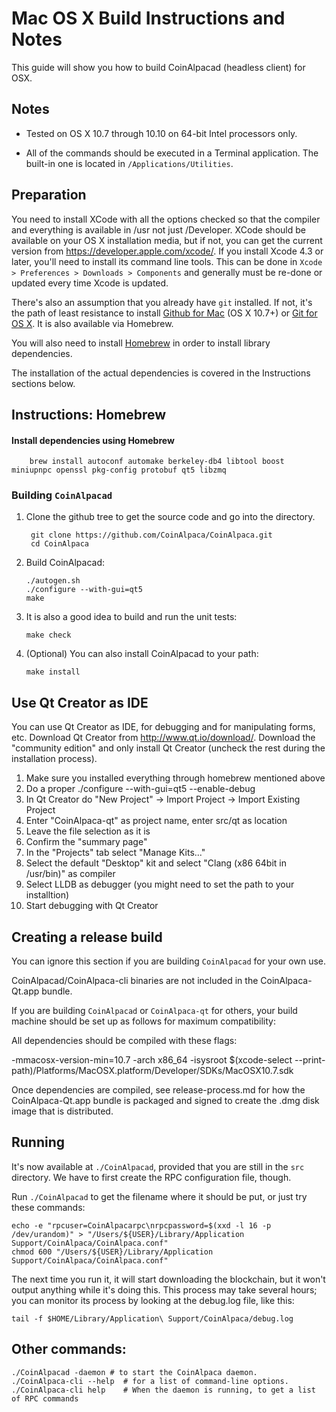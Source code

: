 Mac OS X Build Instructions and Notes
====================================
This guide will show you how to build CoinAlpacad (headless client) for OSX.

Notes
-----

* Tested on OS X 10.7 through 10.10 on 64-bit Intel processors only.

* All of the commands should be executed in a Terminal application. The
built-in one is located in `/Applications/Utilities`.

Preparation
-----------

You need to install XCode with all the options checked so that the compiler
and everything is available in /usr not just /Developer. XCode should be
available on your OS X installation media, but if not, you can get the
current version from https://developer.apple.com/xcode/. If you install
Xcode 4.3 or later, you'll need to install its command line tools. This can
be done in `Xcode > Preferences > Downloads > Components` and generally must
be re-done or updated every time Xcode is updated.

There's also an assumption that you already have `git` installed. If
not, it's the path of least resistance to install [Github for Mac](https://mac.github.com/)
(OS X 10.7+) or
[Git for OS X](https://code.google.com/p/git-osx-installer/). It is also
available via Homebrew.

You will also need to install [Homebrew](http://brew.sh) in order to install library
dependencies.

The installation of the actual dependencies is covered in the Instructions
sections below.

Instructions: Homebrew
----------------------

#### Install dependencies using Homebrew

        brew install autoconf automake berkeley-db4 libtool boost miniupnpc openssl pkg-config protobuf qt5 libzmq

### Building `CoinAlpacad`

1. Clone the github tree to get the source code and go into the directory.

        git clone https://github.com/CoinAlpaca/CoinAlpaca.git
        cd CoinAlpaca

2.  Build CoinAlpacad:

        ./autogen.sh
        ./configure --with-gui=qt5
        make

3.  It is also a good idea to build and run the unit tests:

        make check

4.  (Optional) You can also install CoinAlpacad to your path:

        make install

Use Qt Creator as IDE
------------------------
You can use Qt Creator as IDE, for debugging and for manipulating forms, etc.
Download Qt Creator from http://www.qt.io/download/. Download the "community edition" and only install Qt Creator (uncheck the rest during the installation process).

1. Make sure you installed everything through homebrew mentioned above
2. Do a proper ./configure --with-gui=qt5 --enable-debug
3. In Qt Creator do "New Project" -> Import Project -> Import Existing Project
4. Enter "CoinAlpaca-qt" as project name, enter src/qt as location
5. Leave the file selection as it is
6. Confirm the "summary page"
7. In the "Projects" tab select "Manage Kits..."
8. Select the default "Desktop" kit and select "Clang (x86 64bit in /usr/bin)" as compiler
9. Select LLDB as debugger (you might need to set the path to your installtion)
10. Start debugging with Qt Creator

Creating a release build
------------------------
You can ignore this section if you are building `CoinAlpacad` for your own use.

CoinAlpacad/CoinAlpaca-cli binaries are not included in the CoinAlpaca-Qt.app bundle.

If you are building `CoinAlpacad` or `CoinAlpaca-qt` for others, your build machine should be set up
as follows for maximum compatibility:

All dependencies should be compiled with these flags:

 -mmacosx-version-min=10.7
 -arch x86_64
 -isysroot $(xcode-select --print-path)/Platforms/MacOSX.platform/Developer/SDKs/MacOSX10.7.sdk

Once dependencies are compiled, see release-process.md for how the CoinAlpaca-Qt.app
bundle is packaged and signed to create the .dmg disk image that is distributed.

Running
-------

It's now available at `./CoinAlpacad`, provided that you are still in the `src`
directory. We have to first create the RPC configuration file, though.

Run `./CoinAlpacad` to get the filename where it should be put, or just try these
commands:

    echo -e "rpcuser=CoinAlpacarpc\nrpcpassword=$(xxd -l 16 -p /dev/urandom)" > "/Users/${USER}/Library/Application Support/CoinAlpaca/CoinAlpaca.conf"
    chmod 600 "/Users/${USER}/Library/Application Support/CoinAlpaca/CoinAlpaca.conf"

The next time you run it, it will start downloading the blockchain, but it won't
output anything while it's doing this. This process may take several hours;
you can monitor its process by looking at the debug.log file, like this:

    tail -f $HOME/Library/Application\ Support/CoinAlpaca/debug.log

Other commands:
-------

    ./CoinAlpacad -daemon # to start the CoinAlpaca daemon.
    ./CoinAlpaca-cli --help  # for a list of command-line options.
    ./CoinAlpaca-cli help    # When the daemon is running, to get a list of RPC commands
